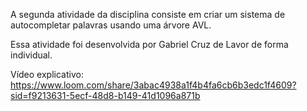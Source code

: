A segunda atividade da disciplina consiste em criar um sistema de autocompletar palavras usando uma árvore AVL.

Essa atividade foi desenvolvida por Gabriel Cruz de Lavor de forma individual.

Vídeo explicativo: https://www.loom.com/share/3abac4938a1f4b4fa6cb6b3edc1f4609?sid=f9213631-5ecf-48d8-b149-41d1096a871b 
